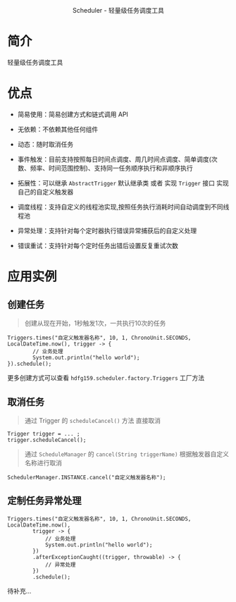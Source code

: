 <p align="center">Scheduler - 轻量级任务调度工具</p>

# 简介

轻量级任务调度工具

# 优点

- 简易使用：简易创建方式和链式调用 API

- 无依赖：不依赖其他任何组件

- 动态：随时取消任务

- 事件触发：目前支持按照每日时间点调度、周几时间点调度、简单调度(次数、频率、时间范围控制)、支持同一任务顺序执行和非顺序执行

- 拓展性：可以继承 `AbstractTrigger` 默认继承类 或者 实现 `Trigger` 接口 实现自己的自定义触发器

- 调度线程：支持自定义的线程池实现,按照任务执行消耗时间自动调度到不同线程池

- 异常处理：支持针对每个定时器执行错误异常捕获后的自定义处理

- 错误重试：支持针对每个定时任务出错后设置反复重试次数

# 应用实例

## 创建任务

> 创建从现在开始，1秒触发1次，一共执行10次的任务

```
Triggers.times("自定义触发器名称", 10, 1, ChronoUnit.SECONDS, LocalDateTime.now(), trigger -> {
        // 业务处理
        System.out.println("hello world");
}).schedule();
```

更多创建方式可以查看 `hdfg159.scheduler.factory.Triggers` 工厂方法

## 取消任务

> 通过 Trigger 的 `scheduleCancel()` 方法 直接取消

```
Trigger trigger = ... ;
trigger.scheduleCancel();
```

> 通过 `ScheduleManager` 的 `cancel(String triggerName)` 根据触发器自定义名称进行取消

```
SchedulerManager.INSTANCE.cancel("自定义触发器名称");
```

## 定制任务异常处理

```
Triggers.times("自定义触发器名称", 10, 1, ChronoUnit.SECONDS, LocalDateTime.now(),
        trigger -> {
            // 业务处理
            System.out.println("hello world");
        })
        .afterExceptionCaught((trigger, throwable) -> {
            // 异常处理
        })
        .schedule();
```

待补充...
